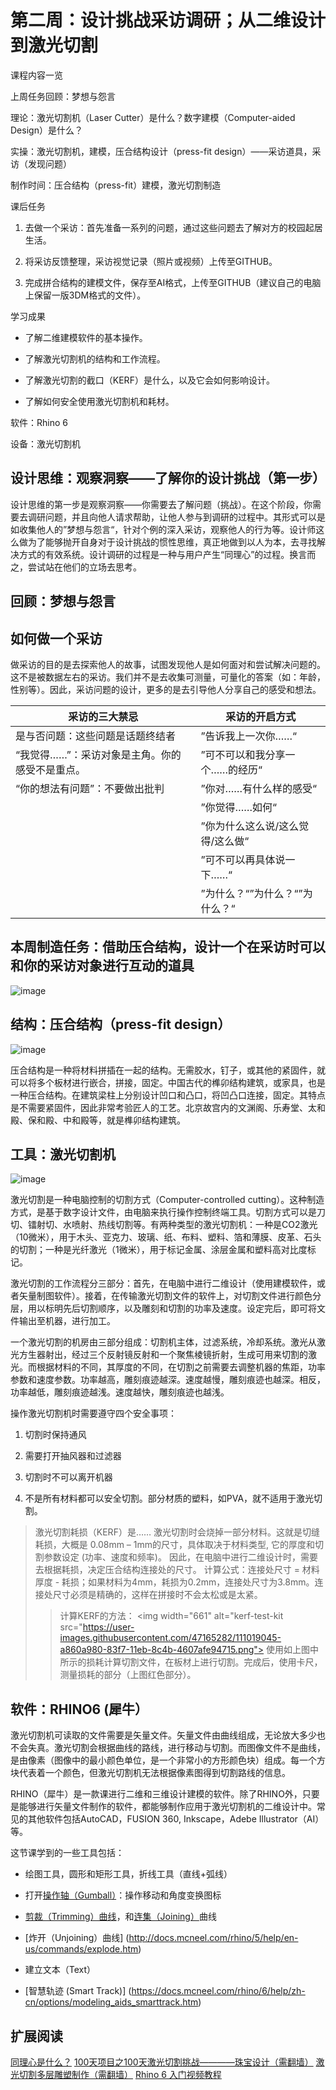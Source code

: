 # 第二周：设计挑战采访调研；从二维设计到激光切割

课程内容一览

上周任务回顾：梦想与怨言

理论：激光切割机（Laser Cutter）是什么？数字建模（Computer-aided Design）是什么？

实操：激光切割机，建模，压合结构设计（press-fit design）——采访道具，采访（发现问题）

制作时间：压合结构（press-fit）建模，激光切割制造

课后任务

1. 去做一个采访：首先准备一系列的问题，通过这些问题去了解对方的校园起居生活。

2. 将采访反馈整理，采访视觉记录（照片或视频）上传至GITHUB。

3. 完成拼合结构的建模文件，保存至AI格式，上传至GITHUB（建议自己的电脑上保留一版3DM格式的文件）。

学习成果

* 了解二维建模软件的基本操作。

* 了解激光切割机的结构和工作流程。

* 了解激光切割的截口（KERF）是什么，以及它会如何影响设计。

* 了解如何安全使用激光切割机和耗材。

软件：Rhino 6

设备：激光切割机

## 设计思维：观察洞察——了解你的设计挑战（第一步）

设计思维的第一步是观察洞察——你需要去了解问题（挑战）。在这个阶段，你需要去调研问题，并且向他人请求帮助，让他人参与到调研的过程中。其形式可以是如收集他人的”梦想与怨言“，针对个例的深入采访，观察他人的行为等。设计师这么做为了能够抛开自身对于设计挑战的惯性思维，真正地做到以人为本，去寻找解决方式的有效系统。设计调研的过程是一种与用户产生“同理心”的过程。换言而之，尝试站在他们的立场去思考。

## 回顾：梦想与怨言

## 如何做一个采访

做采访的目的是去探索他人的故事，试图发现他人是如何面对和尝试解决问题的。这不是被数据左右的采访。我们并不是去收集可测量，可量化的答案（如：年龄，性别等）。因此，采访问题的设计，更多的是去引导他人分享自己的感受和想法。

|  采访的三大禁忌  | 采访的开启方式 |
|  ----  | ----  |
| 是与否问题：这些问题是话题终结者 | ”告诉我上一次你……“ |
| “我觉得……”：采访对象是主角。你的感受不是重点。 | ”可不可以和我分享一个……的经历“ |
| “你的想法有问题”：不要做出批判 | ”你对……有什么样的感受“ |
| | ”你觉得……如何“ |
| | ”你为什么这么说/这么觉得/这么做“ |
| | ”可不可以再具体说一下……“ |
| | ”为什么？“”为什么？“”为什么？“ |

## 本周制造任务：借助压合结构，设计一个在采访时可以和你的采访对象进行互动的道具

![image](https://user-images.githubusercontent.com/47165282/111018707-5ae33d00-83f5-11eb-93d7-8bcf8be78234.png)

## 结构：压合结构（press-fit design）

![image](https://user-images.githubusercontent.com/47165282/111018543-63874380-83f4-11eb-9808-09ec531fee80.png)

压合结构是一种将材料拼插在一起的结构。无需胶水，钉子，或其他的紧固件，就可以将多个板材进行嵌合，拼接，固定。中国古代的榫卯结构建筑，或家具，也是一种压合结构。在建筑梁柱上分别设计凹口和凸口，将凹凸口连接，固定。其特点是不需要紧固件，因此非常考验匠人的工艺。北京故宫内的文渊阁、乐寿堂、太和殿、保和殿、中和殿等，就是榫卯结构建筑。

## 工具：激光切割机

![image](https://user-images.githubusercontent.com/47165282/111018711-6898c280-83f5-11eb-9ec2-cc896db2b73a.png)

激光切割是一种电脑控制的切割方式（Computer-controlled cutting）。这种制造方式，是基于数字设计文件，由电脑来执行操作控制终端工具。切割方式可以是刀切、镭射切、水喷射、热线切割等。有两种类型的激光切割机：一种是CO2激光（10微米），用于木头、亚克力、玻璃、纸、布料、塑料、箔和薄膜、皮革、石头的切割；一种是光纤激光（1微米），用于标记金属、涂层金属和塑料高对比度标记。

激光切割的工作流程分三部分：首先，在电脑中进行二维设计（使用建模软件，或者矢量制图软件）。接着，在传输激光切割文件的软件上，对切割文件进行颜色分层，用以标明先后切割顺序，以及雕刻和切割的功率及速度。设定完后，即可将文件输出至机器，进行加工。

一个激光切割的机房由三部分组成：切割机主体，过滤系统，冷却系统。激光从激光方生器射出，经过三个反射镜反射和一个聚焦棱镜折射，生成可用来切割的激光。而根据材料的不同，其厚度的不同，在切割之前需要去调整机器的焦距，功率参数和速度参数。功率越高，雕刻痕迹越深。速度越慢，雕刻痕迹也越深。相反，功率越低，雕刻痕迹越浅。速度越快，雕刻痕迹也越浅。

操作激光切割机时需要遵守四个安全事项：

1. 切割时保持通风

2. 需要打开抽风器和过滤器

3. 切割时不可以离开机器

4. 不是所有材料都可以安全切割。部分材质的塑料，如PVA，就不适用于激光切割。

> 激光切割耗损（KERF）是……
> 激光切割时会烧掉一部分材料。这就是切缝耗损，大概是 0.08mm – 1mm的尺寸，具体取决于材料类型, 它的厚度和切割参数设定 (功率、速度和频率)。
> 因此，在电脑中进行二维设计时，需要去根据耗损，决定压合结构连接处的尺寸。
> 计算公式：连接处尺寸 = 材料厚度 - 耗损；如果材料为4mm，耗损为0.2mm，连接处尺寸为3.8mm。连接处尺寸必须是精确的，这样在拼接时不会太松或是太紧。
> > 计算KERF的方法：
> > <img width="661" alt="kerf-test-kit src="https://user-images.githubusercontent.com/47165282/111019045-a860a980-83f7-11eb-8c4b-4607afe94715.png">
> > 使用如上图中所示的损耗计算切割文件，在板材上进行切割。完成后，使用卡尺，测量损耗的部分（上图红色部分）。

## 软件：RHINO6 (犀牛）

激光切割机可读取的文件需要是矢量文件。矢量文件由曲线组成，无论放大多少也不会失真。激光切割会根据曲线的路线，进行移动与切割。而图像文件不是曲线，是由像素（图像中的最小颜色单位，是一个非常小的方形颜色块）组成。每一个方块代表着一个颜色，但激光切割机无法根据像素图得到切割路线的信息。

RHINO（犀牛）是一款课进行二维和三维设计建模的软件。除了RHINO外，只要是能够进行矢量文件制作的软件，都能够制作应用于激光切割机的二维设计中。常见的其他软件包括AutoCAD，FUSION 360, Inkscape，Adebe Illustrator（AI）等。

这节课学到的一些工具包括：

* 绘图工具，圆形和矩形工具，折线工具（直线+弧线）

* 打开[操作轴（Gumball）](http://docs.mcneel.com/rhino/mac/help/zh-cn/commands/gumball.htm)：操作移动和角度变换图标 

* [剪裁（Trimming）曲线](http://docs.mcneel.com/rhino/5/help/en-us/commands/trim.htm)，和[连集（Joining）](http://docs.mcneel.com/rhino/5/help/en-us/commands/join.htm)曲线

* [炸开（Unjoining）曲线] (http://docs.mcneel.com/rhino/5/help/en-us/commands/explode.htm)

* 建立文本（Text）

* [智慧轨迹 (Smart Track)] (https://docs.mcneel.com/rhino/6/help/zh-cn/options/modeling_aids_smarttrack.htm)

## 扩展阅读

[同理心是什么？](https://www.bilibili.com/video/BV1Nx41177Vd?from=search&seid=7627373526304799123)
[100天项目之100天激光切割挑战————珠宝设计（需翻墙）](https://www.youtube.com/watch?v=a4O44n4qRKA)
[激光切割多层雕塑制作（需翻墙）](https://www.youtube.com/watch?v=JEV4r1jqwhU)
[Rhino 6 入门视频教程](https://www.bilibili.com/video/BV1Bt4y1k76r/?spm_id_from=333.788.recommend_more_video.0)
